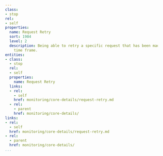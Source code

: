 ```yaml
---
class:
- stop
rel:
- self
properties:
  name: Request Retry
  sort: 1984
  level: 2
  description: Being able to retry a specific request that has been made at previous
    time frame.
entities:
- class:
  - stop
  rel:
  - self
  properties:
    name: Request Retry
  links:
  - rel:
    - self
    href: monitoring/core-details/request-retry.md
  - rel:
    - parent
    href: monitoring/core-details/
links:
- rel:
  - self
  href: monitoring/core-details/request-retry.md
- rel:
  - parent
  href: monitoring/core-details/
...
```

